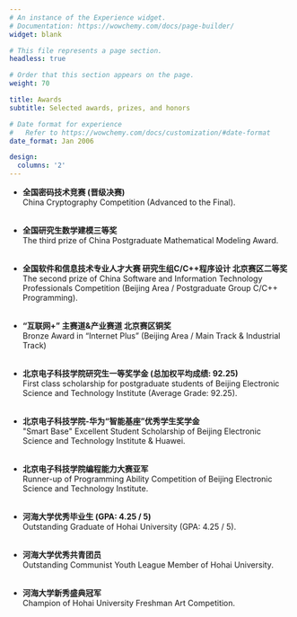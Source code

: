 ```yaml
---
# An instance of the Experience widget.
# Documentation: https://wowchemy.com/docs/page-builder/
widget: blank

# This file represents a page section.
headless: true

# Order that this section appears on the page.
weight: 70

title: Awards 
subtitle: Selected awards, prizes, and honors

# Date format for experience
#   Refer to https://wowchemy.com/docs/customization/#date-format
date_format: Jan 2006

design:
  columns: '2'
---
```


- **全国密码技术竞赛 (晋级决赛)**
  <br /> 	China Cryptography Competition (Advanced to the Final).
  <br /><br />

- **全国研究生数学建模三等奖**
  <br /> 	The third prize of China Postgraduate Mathematical Modeling Award.
  <br /><br />
  
- **全国软件和信息技术专业人才大赛 研究生组C/C++程序设计 北京赛区二等奖**
  <br /> 	The second prize of China Software and Information Technology Professionals Competition (Beijing Area / Postgraduate Group C/C++ Programming).
  <br /><br />
  
- **“互联网+” 主赛道&产业赛道 北京赛区铜奖**
  <br /> 	Bronze Award in “Internet Plus” (Beijing Area / Main Track & Industrial Track)
  <br /><br />
  
- **北京电子科技学院研究生一等奖学金 (总加权平均成绩: 92.25)** 
  <br /> 	First class scholarship for postgraduate students of Beijing Electronic Science and Technology Institute (Average Grade: 92.25).
  <br /><br />
  
- **北京电子科技学院-华为“智能基座”优秀学生奖学金**
  <br /> 	"Smart Base" Excellent Student Scholarship of Beijing Electronic Science and Technology Institute & Huawei.
  <br /><br />

- **北京电子科技学院编程能力大赛亚军**
  <br /> 	Runner-up of Programming Ability Competition of Beijing Electronic Science and Technology Institute.
  <br /><br />
  
- **河海大学优秀毕业生 (GPA: 4.25 / 5)**
  <br /> Outstanding Graduate of Hohai University (GPA: 4.25 / 5).
  <br /><br />
  
- **河海大学优秀共青团员**
  <br /> Outstanding Communist Youth League Member of Hohai University.
  <br /><br />

-	**河海大学新秀盛典冠军**
  <br /> Champion of Hohai University Freshman Art Competition.
  <br /><br />









